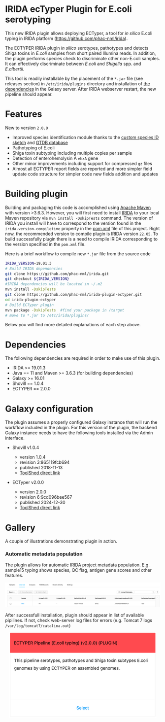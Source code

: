 # IRIDA ecTyper Plugin for E.coli serotyping
This new IRIDA plugin allows deploying ECTyper, a tool for *in silico* E.coli typing in IRIDA platform (https://github.com/phac-nml/irida).

The ECTYPER IRIDA plugin *in silico* serotypes, pathotypes and detects Shiga toxins in *E.coli* samples from short paired Illumina reads. In addition, the plugin performs species check to discriminate other non-E.coli samples. It can effectively discriminate between *E.coli* and *Shigella* spp. and *E.albertii*.

This tool is readily installable by the placement of the `*.jar` file (see releases section) in `/etc/irida/plugins` directory and installation of [the dependencies](#dependencies) in the Galaxy server. After IRIDA webserver restart, the new pipeline should appear. 


# Features
New to version `2.0.0`

* Improved species identification module thanks to the [custom species ID sketch](https://zenodo.org/records/13969103) and [GTDB database](https://gtdb.ecogenomic.org/)
* Pathotyping of E.coli
* Shiga toxin subtyping including multiple copies per sample
* Detection of  enterohemolysin A `ehxA` gene
* Other minor improvements including support for compressed `gz` files
* Almost all ECTYPER report fields are reported and more simpler field update code structure for simpler code new fields addition and updates


# Building plugin

Building and packaging this code is accomplished using [Apache Maven](http://maven.apache.org/download.cgi) with version >3.6.3. However, you will first need to install [IRIDA](https://github.com/phac-nml/irida) to your local Maven repository via `mvn install -DskipTests` command. The version of IRIDA you install will have to correspond to the version found in the `irida.version.compiletime` property in the [pom.xml](https://github.com/phac-nml/irida-plugin-ectyper/blob/master/pom.xml) file of this project. Right now, the recommended version to compile plugin is IRIDA version `22.05`. To build successfully plugin there is a need to compile IRIDA corresponding to the version specified in the `pom.xml` file. 

Here is a brief workflow to compile new `*.jar` file from the source code 

```bash
IRIDA_VERSION=19.01.3
# Build IRIDA dependencies
git clone https://github.com/phac-nml/irida.git
git checkout ${IRIDA_VERSION}
#IRIDA dependencies will be located in ~/.m2
mvn install -DskipTests 
git clone https://github.com/phac-nml/irida-plugin-ectyper.git
cd irida-plugin-ectyper
# Build ECTyper plugin
mvn package -DskipTests  #find your package in /target
# move to *.jar to /etc/irida/plugins/
```
Below you will find more detailed explanations of each step above.


# Dependencies

The following dependencies are required in order to make use of this plugin.

* IRIDA >= 19.01.3
* Java == 11 and Maven >= 3.6.3 (for building dependencies)
* Galaxy >= 16.01
* Shovill == 1.0.4
* ECTYPER == 2.0.0

# Galaxy configuration
The plugin assumes a properly configured Galaxy instance that will run the workflow included in the plugin.
For this version of the plugin, the backend Galaxy instance needs to have the following tools installed via the Admin interface.

* Shovill v1.0.4
  * version 1.0.4
  * revision 3:865119fcb694
  * published 2018-11-13
  * [ToolShed direct link](https://toolshed.g2.bx.psu.edu/view/iuc/shovill/865119fcb694)

  
* ECTyper v2.0.0
  * version 2.0.0
  * revision 6:9cd096bee567
  * published 2024-12-30
  * [ToolShed direct link](https://toolshed.g2.bx.psu.edu/view/nml/ectyper/9cd096bee567)

# Gallery
A couple of illustrations demonstrating plugin in action.

### Automatic metadata population
The plugin allows for automatic IRIDA project metadata population. E.g. sample15 typing shows species, QC flag, antigen gene scores and other features.

![](./pics/ectyper-metadata-iridaproject.png)

After successfull installation, plugin should appear in list of available pipilines. If not, check web-server log files for errors (e.g. Tomcat 7 logs `/var/log/tomcat7/catalina.out`)

<p align="center">
  <img src="./pics/ectyper-pipeline-tile.png">
</p>





